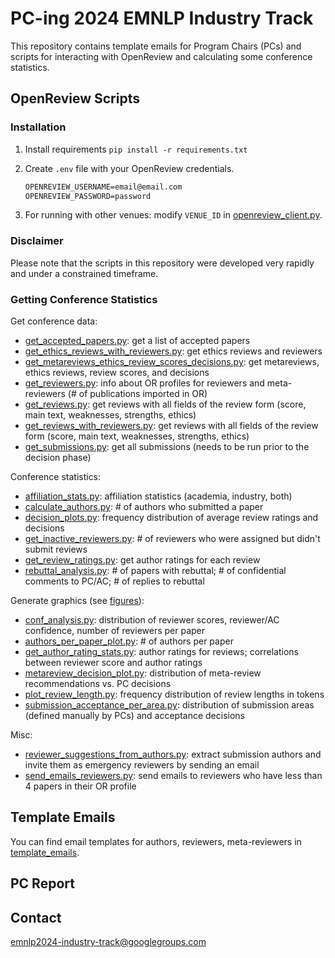 # PC-ing 2024 EMNLP Industry Track

This repository contains template emails for Program Chairs (PCs) and scripts for interacting with OpenReview and calculating some conference statistics.

## OpenReview Scripts

### Installation
1. Install requirements `pip install -r requirements.txt`
2. Create `.env` file with your OpenReview credentials. 

    ```txt
    OPENREVIEW_USERNAME=email@email.com
    OPENREVIEW_PASSWORD=password
    ```

3. For running with other venues: modify `VENUE_ID` in [openreview_client.py](src%2Fopenreview_client.py).

### Disclaimer

Please note that the scripts in this repository were developed very rapidly and under a constrained timeframe.

### Getting Conference Statistics

Get conference data:
- [get_accepted_papers.py](src%2Fget_accepted_papers.py): get a list of accepted papers
- [get_ethics_reviews_with_reviewers.py](src%2Fget_ethics_reviews_with_reviewers.py): get ethics reviews and reviewers
- [get_metareviews_ethics_review_scores_decisions.py](src%2Fget_metareviews_ethics_review_scores_decisions.py): get metareviews, ethics reviews, review scores, and decisions
- [get_reviewers.py](src%2Fget_reviewers.py): info about OR profiles for reviewers and meta-reviewers (# of publications imported in OR)
- [get_reviews.py](src%2Fget_reviews.py): get reviews with all fields of the review form (score, main text, weaknesses, strengths, ethics)
- [get_reviews_with_reviewers.py](src%2Fget_reviews_with_reviewers.py): get reviews with all fields of the review form (score, main text, weaknesses, strengths, ethics)
- [get_submissions.py](src%2Fget_submissions.py): get all submissions (needs to be run prior to the decision phase)

Conference statistics:
- [affiliation_stats.py](src%2Faffiliation_stats.py): affiliation statistics (academia, industry, both)
- [calculate_authors.py](src%2Fcalculate_authors.py): # of authors who submitted a paper
- [decision_plots.py](src%2Fdecision_plots.py): frequency distribution of average review ratings and decisions
- [get_inactive_reviewers.py](src%2Fget_inactive_reviewers.py): # of reviewers who were assigned but didn't submit reviews
- [get_review_ratings.py](src%2Fget_review_ratings.py): get author ratings for each review
- [rebuttal_analysis.py](src%2Frebuttal_analysis.py): # of papers with rebuttal; # of confidential comments to PC/AC; # of replies to rebuttal 

Generate graphics (see [figures](data%2Ffigures)):
- [conf_analysis.py](src%2Fconf_analysis.py): distribution of reviewer scores, reviewer/AC confidence, number of reviewers per paper
- [authors_per_paper_plot.py](src%2Fauthors_per_paper_plot.py): # of authors per paper
- [get_author_rating_stats.py](src%2Fget_author_rating_stats.py): author ratings for reviews; correlations between reviewer score and author ratings
- [metareview_decision_plot.py](src%2Fmetareview_decision_plot.py): distribution of meta-review recommendations vs. PC decisions
- [plot_review_length.py](src%2Fplot_review_length.py): frequency distribution of review lengths in tokens
- [submission_acceptance_per_area.py](src%2Fsubmission_acceptance_per_area.py): distribution of submission areas (defined manually by PCs) and acceptance decisions

Misc:
- [reviewer_suggestions_from_authors.py](src%2Freviewer_suggestions_from_authors.py): extract submission authors and invite them as emergency reviewers by sending an email
- [send_emails_reviewers.py](src%2Fsend_emails_reviewers.py): send emails to reviewers who have less than 4 papers in their OR profile


## Template Emails

You can find email templates for authors, reviewers, meta-reviewers in [template_emails](template_emails).

## PC Report

## Contact
<emnlp2024-industry-track@googlegroups.com>
